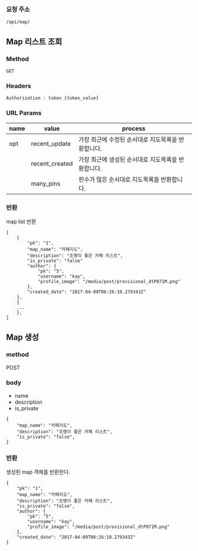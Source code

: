 <!--| Resource | GET    | POST  | PATCH | DELETE |
| -------- | ------ | ----- | ----- | ------ |
| /api/map/    | 지도 리스트 | 지도 생성 |       |        |-->


### 요청 주소

```
/api/map/
```

## Map 리스트 조회



### Method

`GET`



### Headers

`Authorization : token [token_value]`



### URL Params

| name | value          | process                      |
| ---- | -------------- | ---------------------------- |
| opt  | recent_update  | 가장 최근에 수정된 순서대로 지도목록을 반환합니다. |
|      | recent_created | 가장 최근에 생성된 순서대로 지도목록을 반환합니다. |
|      | many_pins      | 핀수가 많은 순서대로 지도목록을 반환합니다.     |

### 반환

map list 반환

```
[
    {
        "pk": "1",
        "map_name": "카페지도",
        "description": "조명이 좋은 카페 리스트",
        "is_private": "false"
        "author": {
            "pk": "5",
            "username": "kay",
            "profile_image": "/media/post/provisional_dtP071M.png"
        },
        "created_date": "2017-04-09T06:26:10.279343Z"
    },
    {
    ...
    },
]

```

## Map 생성

### method

POST

### body

- name
- description
- is_private

```
{
    "map_name": "카페지도",
    "description": "조명이 좋은 카페 리스트",
    "is_private": "false",  
}

```

### 반환

생성된 map 객체를 반환한다.

```
{
    "pk": "1",
    "map_name": "카페지도",
    "description": "조명이 좋은 카페 리스트",
    "is_private": "false",
    "author": {
        "pk": "5",
        "username": "kay",
        "profile_image": "/media/post/provisional_dtP071M.png"
    },
    "created_date": "2017-04-09T06:26:10.279343Z"
}
```